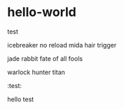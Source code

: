 # hello-world
test

icebreaker no reload
mida hair trigger

jade rabbit fate of all fools

warlock hunter titan

:test:

hello test
